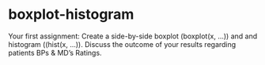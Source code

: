 # boxplot-histogram
Your first assignment: Create a side-by-side boxplot (boxplot(x, ...)) and and histogram ((hist(x, ...)). Discuss the outcome of your results regarding patients BPs &amp; MD’s Ratings.
